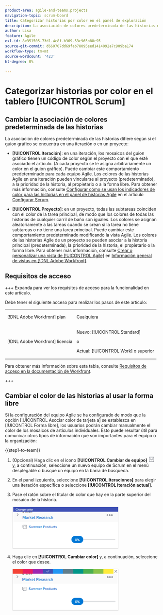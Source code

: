 ```yaml
---
product-area: agile-and-teams;projects
navigation-topic: scrum-board
title: Categorizar historias por color en el panel de exploración
description: La asociación de colores predeterminada de las historias del guion gráfico de Scrum difiere según si el guion gráfico se encuentra en una iteración o en un proyecto.
author: Lisa
feature: Agile
exl-id: 8e351505-73d1-4c8f-b369-53c965b88c95
source-git-commit: d660707dd69fab78095eed1414092a7c909ba174
workflow-type: tm+mt
source-wordcount: '423'
ht-degree: 0%

---
```


# Categorizar historias por color en el tablero [!UICONTROL Scrum]

## Cambiar la asociación de colores predeterminada de las historias

La asociación de colores predeterminada de las historias difiere según si el guion gráfico se encuentra en una iteración o en un proyecto:

* **[!UICONTROL Iteración]**: en una iteración, los mosaicos del guion gráfico tienen un código de color según el proyecto con el que esté asociado el artículo. (A cada proyecto se le asigna arbitrariamente un color en el guion gráfico). Puede cambiar este comportamiento predeterminado para cada equipo Agile. Los colores de las historias Agile en una iteración pueden vincularse al proyecto (predeterminado), a la prioridad de la historia, al propietario o a la forma libre. Para obtener más información, consulte [Configurar cómo se usan los indicadores de color para las historias en el panel de historias Agile](../../../agile/get-started-with-agile-in-workfront/configure-scrum.md#configur4) en el artículo [Configurar Scrum](../../../agile/get-started-with-agile-in-workfront/configure-scrum.md).

* **[!UICONTROL Proyecto]**: en un proyecto, todas las subtareas coinciden con el color de la tarea principal, de modo que los colores de todas las historias de cualquier carril de baño son iguales. Los colores se asignan aleatoriamente a las tareas cuando se crean si la tarea no tiene subtareas o no tiene una tarea principal. Puede cambiar este comportamiento predeterminado modificando la vista Agile. Los colores de las historias Agile de un proyecto se pueden asociar a la historia principal (predeterminada), la prioridad de la historia, el propietario o la forma libre. Para obtener más información, consulte [Crear o personalizar una vista de [!UICONTROL Agile]](../../../reports-and-dashboards/reports/reporting-elements/views-overview.md#customizing-an-agile-view) en [Información general de vistas en [!DNL Adobe Workfront]](../../../reports-and-dashboards/reports/reporting-elements/views-overview.md).

## Requisitos de acceso

+++ Expanda para ver los requisitos de acceso para la funcionalidad en este artículo.

Debe tener el siguiente acceso para realizar los pasos de este artículo:

<table style="table-layout:auto"> 
 <tbody> 
  <tr> 
   <td role="rowheader">[!DNL Adobe Workfront] plan</td> 
   <td> <p>Cualquiera</p> </td> 
  </tr> 
  <tr> 
   <td role="rowheader">[!DNL Adobe Workfront] licencia</td> 
   <td> <p>Nuevo: [!UICONTROL Standard]</p> 
   o
   <p>Actual: [!UICONTROL Work] o superior</p> </td> 
  </tr>
 </tbody> 
</table>

Para obtener más información sobre esta tabla, consulte [Requisitos de acceso en la documentación de Workfront](/help/quicksilver/administration-and-setup/add-users/access-levels-and-object-permissions/access-level-requirements-in-documentation.md).

+++

## Cambiar el color de las historias al usar la forma libre

Si la configuración del equipo Agile se ha configurado de modo que la opción [!UICONTROL Asociar color de tarjeta a] se establezca en [!UICONTROL Forma libre], los usuarios podrán cambiar manualmente el color de los mosaicos de artículos individuales. Esto puede resultar útil para comunicar otros tipos de información que son importantes para el equipo o la organización:

{{step1-to-team}}

1. (Opcional) Haga clic en el icono **[!UICONTROL Cambiar de equipo]** ![Cambiar de icono de equipo](assets/switch-team-icon.png) y, a continuación, seleccione un nuevo equipo de Scrum en el menú desplegable o busque un equipo en la barra de búsqueda.

1. En el panel izquierdo, seleccione **[!UICONTROL Iteraciones]** para elegir una iteración específica o seleccione **[!UICONTROL Iteración actual]**.
1. Pase el ratón sobre el titular de color que hay en la parte superior del mosaico de la historia.

   ![](assets/agile-story-color1-nwe-350x140.png)

1. Haga clic en **[!UICONTROL Cambiar color]** y, a continuación, seleccione el color que desee.

   ![](assets/agile-story-color2-nwe-350x138.png)
